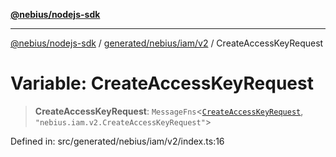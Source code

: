 [**@nebius/nodejs-sdk**](../../../../../README.md)

***

[@nebius/nodejs-sdk](../../../../../README.md) / [generated/nebius/iam/v2](../README.md) / CreateAccessKeyRequest

# Variable: CreateAccessKeyRequest

> **CreateAccessKeyRequest**: `MessageFns`\<[`CreateAccessKeyRequest`](../interfaces/CreateAccessKeyRequest.md), `"nebius.iam.v2.CreateAccessKeyRequest"`\>

Defined in: src/generated/nebius/iam/v2/index.ts:16

